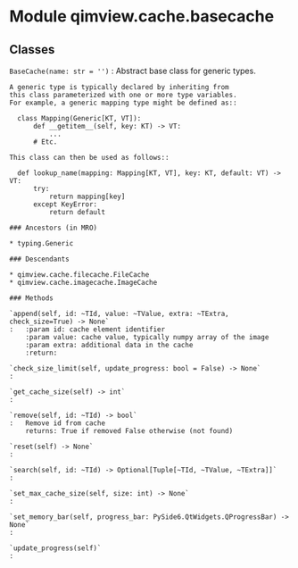 Module qimview.cache.basecache
==============================

Classes
-------

`BaseCache(name: str = '')`
:   Abstract base class for generic types.
    
    A generic type is typically declared by inheriting from
    this class parameterized with one or more type variables.
    For example, a generic mapping type might be defined as::
    
      class Mapping(Generic[KT, VT]):
          def __getitem__(self, key: KT) -> VT:
              ...
          # Etc.
    
    This class can then be used as follows::
    
      def lookup_name(mapping: Mapping[KT, VT], key: KT, default: VT) -> VT:
          try:
              return mapping[key]
          except KeyError:
              return default

    ### Ancestors (in MRO)

    * typing.Generic

    ### Descendants

    * qimview.cache.filecache.FileCache
    * qimview.cache.imagecache.ImageCache

    ### Methods

    `append(self, id: ~TId, value: ~TValue, extra: ~TExtra, check_size=True) ‑> None`
    :   :param id: cache element identifier
        :param value: cache value, typically numpy array of the image
        :param extra: additional data in the cache
        :return:

    `check_size_limit(self, update_progress: bool = False) ‑> None`
    :

    `get_cache_size(self) ‑> int`
    :

    `remove(self, id: ~TId) ‑> bool`
    :   Remove id from cache
        returns: True if removed False otherwise (not found)

    `reset(self) ‑> None`
    :

    `search(self, id: ~TId) ‑> Optional[Tuple[~TId, ~TValue, ~TExtra]]`
    :

    `set_max_cache_size(self, size: int) ‑> None`
    :

    `set_memory_bar(self, progress_bar: PySide6.QtWidgets.QProgressBar) ‑> None`
    :

    `update_progress(self)`
    :